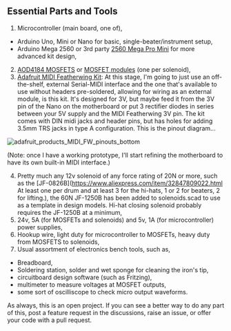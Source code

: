 ## Essential Parts and Tools
1. Microcontroller (main board, one of),
  - Arduino Uno, Mini or Nano for basic, single-beater/instrument setup,
  - Arduino Mega 2560 or 3rd party [2560 Mega Pro Mini](https://www.aliexpress.com/item/32904052177.html) for more advanced kit design,
2. [AOD4184 MOSFETS](https://www.aosmd.com/res/datasheets/AOD4184A.pdf) or [MOSFET modules](https://lonelybinary.com/products/aod4184-40v-50a-mosfet-mos-module) (one per solenoid),
3. [Adafruit MIDI Featherwing Kit](https://learn.adafruit.com/adafruit-midi-featherwing/overview): At this stage, I'm going to just use an off-the-shelf, external Serial-MIDI interface and the one that's available to use without headers pre-soldered, allowing for wiring as an external module, is this kit. It's designed for 3V, but maybe feed it from the 3V pin of the Nano on the motherboard or put 3 rectifier diodes in series between your 5V supply and the MIDI Featherwing 3V pin. The kit comes with DIN midi jacks and header pins, but has holes for adding 3.5mm TRS jacks in type A configuration. This is the pinout diagram...

![adafruit_products_MIDI_FW_pinouts_bottom](https://github.com/user-attachments/assets/2f139a04-be2f-4bb9-bde0-a7053045ebff)

(Note: once I have a working prototype, I'll start refining the motherboard to have its own built-in MIDI interface.)

4. Pretty much any 12v solenoid of any force rating of 20N or more, such as the [JF-0826B](https://www.aliexpress.com/item/32847809022.html At least one per drum and at least 3 for the hi-hats, 1 or 2 for beaters, 2 for lifting.), the 60N JF-1250B has been added to solenoids.scad to use as a template in design models. Hi-hat closing solenoid probably requires the JF-1250B at a minimum,
4. 24v, 5A (for MOSFETs and solenoids) and 5v, 1A (for microcontroller) power supplies,
6. Hookup wire, light duty for microcontroller to MOSFETs, heavy duty from MOSFETS to solenoids,
7. Usual assortment of electronics bench tools, such as,
  - Breadboard,
  - Soldering station, solder and wet sponge for cleaning the iron's tip,
  - circuitboard design software (such as Fritzing),
  - multimeter to measure voltages at MOSFET outputs,
  - some sort of oscilliscope to check micro output waveforms.

As always, this is an open project. If you can see a better way to do any part of this, post a feature request in the discussions, raise an issue, or offer your code with a pull request.
